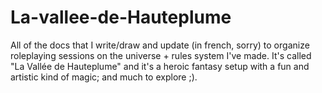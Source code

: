 # La-vallee-de-Hauteplume

All of the docs that I write/draw and update (in french, sorry) to organize roleplaying sessions on the universe + rules system I've made. It's called "La Vallée de Hauteplume" and it's a heroic fantasy setup with a fun and artistic kind of magic; and much to explore ;).
